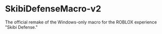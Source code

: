 # SkibiDefenseMacro-v2
The official remake of the Windows-only macro for the ROBLOX experience "Skibi Defense."
